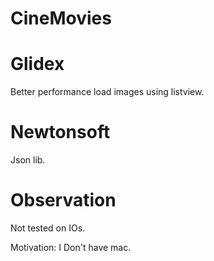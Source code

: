 # CineMovies

# Glidex 

Better performance load images using listview.

# Newtonsoft 

Json lib. 

# Observation
Not tested on IOs. 

Motivation: I Don't have mac.

